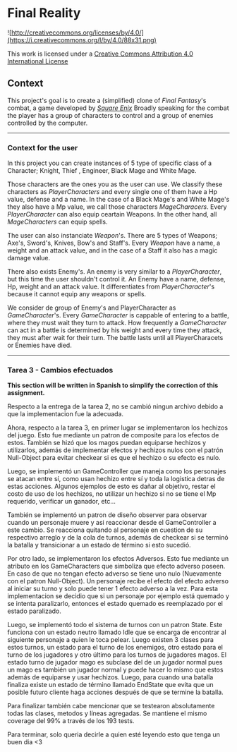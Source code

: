 Final Reality
=============

![http://creativecommons.org/licenses/by/4.0/](https://i.creativecommons.org/l/by/4.0/88x31.png)

This work is licensed under a 
[Creative Commons Attribution 4.0 International License](http://creativecommons.org/licenses/by/4.0/)

Context
-------

This project's goal is to create a (simplified) clone of _Final Fantasy_'s combat, a game developed
by [_Square Enix_](https://www.square-enix.com)
Broadly speaking for the combat the player has a group of characters to control and a group of 
enemies controlled by the computer.

---
### Context for the user

In this project you can create instances of 5 type of specific class of a Character; Knight, Thief
, Engineer, Black Mage and White Mage.  

Those characters are the ones you as the user can use.
We classify these characters as _PlayerCharacters_ and every single one of them have a Hp value, defense
and a name. In the case of a Black Mage's and White Mage's they also have a Mp value, we call those characters
_MageCharacers_. Every _PlayerCharacter_ can also equip ceartain Weapons. In the other hand, all _MageCharacters_ 
can equip spells.  

The user can also instanciate _Weapon_'s. There are 5 types of Weapons; Axe's, Sword's, Knives, Bow's and Staff's.
Every _Weapon_ have a name, a weight and an attack value, and in the case of a Staff it also has a magic damage value.  

There also exists Enemy's. An enemy is very similar to a _PlayerCharacter_, but this time the user shouldn't
control it. An Enemy have a name, defense, Hp, weight and an attack value. It differentiates from _PlayerCharacter_'s
because it cannot equip any weapons or spells.  

We consider de group of Enemy's and PlayerCharacter as _GameCharacter_'s. Every _GameCharacter_ is cappable of entering
to a battle, where they must wait they turn to attack. How frequently a _GameCharacter_ can act in a battle is determined
by his weight and every time they attack, they must after wait for their turn. The battle lasts until all PlayerCharacets or Enemies have died.

---
### Tarea 3 - Cambios efectuados
**This section will be written in Spanish to simplify the correction of this assignment.**  

Respecto a la entrega de la tarea 2, no se cambió ningun archivo debido a que la implementacion fue la adecuada.  

Ahora, respecto a la tarea 3, en primer lugar se implementaron los hechizos del juego. Esto fue mediante un patron de 
composite para los efectos de estos. También se hizó que los magos puedan equiparse hechizos y utilizarlos, además de 
implementar efectos y hechizos nulos con el patrón Null-Object para evitar checkear si es que el hechizo o su efecto 
es nulo.  

Luego, se implementó un GameController que maneja como los personajes se atacan entre sí, como usan hechizo entre sí y 
toda la logistica detras de estas acciones. Algunos ejemplos de esto es dañar al objetivo, restar el costo de uso de 
los hechizos, no utilizar un hechizo si no se tiene el Mp requerido, verificar un ganador, etc...  

También se implementó un patron de diseño observer para observar cuando un personaje muere y asi reaccionar desde el 
GameController a este cambio. Se reacciona quitando al personaje en cuestion de su respectivo arreglo y de la cola de 
turnos, además de checkear si se terminó la batalla y transicionar a un estado de término si esto sucedió.  

Por otro lado, se implementaron los efectos Adversos. Esto fue mediante un atributo en los GameCharacters que simboliza 
que efecto adverso poseen. En caso de que no tengan efecto adverso se tiene uno nulo (Nuevamente con el patron 
Null-Object). Un personaje recibe el efecto del efecto adverso al iniciar su turno y solo puede tener 1 efecto adverso 
a la vez. Para esta implementacion se decidio que si un personaje por ejemplo está quemado y se intenta paralizarlo,
entonces el estado quemado es reemplazado por el estado paralizado.  

Luego, se implementó todo el sistema de turnos con un patron State. Este funciona con un estado neutro llamado Idle que se encarga de 
encontrar al siguiente personaje a quien le toca pelear. Luego existen 3 clases para estos turnos, un estado para el 
turno de los enemigos, otro estado para el turno de los jugadores y otro último para los turnos de jugadores magos. 
El estado turno de jugador mago es subclase del de un jugador normal pues un mago es también un jugador normal y 
puede hacer lo mismo que estos además de equiparse y usar hechizos. Luego, para cuando una batalla finaliza existe un 
estado de término llamado EndState que evita que un posible futuro cliente haga acciones después de que se termine la 
batalla.  

Para finalizar también cabe mencionar que se testearon absolutamente todas las clases, metodos y líneas agregadas. 
Se mantiene el mismo coverage del 99% a través de los 193 tests.  

Para terminar, solo queria decirle a quien esté leyendo esto que tenga un buen dia <3